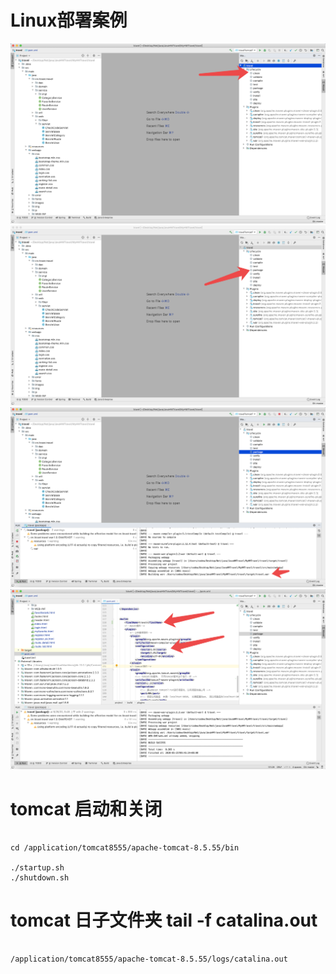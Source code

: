 # Linux部署案例

![linuxNginx001](images/linuxNginx001.png)
![linuxNginx002](images/linuxNginx002.png)
![linuxNginx003](images/linuxNginx003.png)
![linuxNginx004](images/linuxNginx004.png)



# tomcat 启动和关闭

```

cd /application/tomcat8555/apache-tomcat-8.5.55/bin

./startup.sh
./shutdown.sh

```


# tomcat 日子文件夹 tail -f catalina.out

```

/application/tomcat8555/apache-tomcat-8.5.55/logs/catalina.out



```
